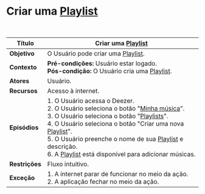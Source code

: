 # Criar uma [Playlist](/modelagem/lexico#playlist)

<br />

|Título|Criar uma [Playlist](/modelagem/lexico#playlist)|
|----------|------------- |
|**Objetivo**|O Usuário pode criar uma [Playlist](/modelagem/lexico#playlist).|
|**Contexto**|**Pré-condições:** Usuário estar logado.<br />**Pós-condição:** O Usuário cria uma [Playlist](/modelagem/lexico#playlist).|
|**Atores**|Usuário.|
|**Recursos**|Acesso à internet.|
|**Episódios**|1. O Usuário acessa o Deezer.<br />2. O Usuário seleciona o botão "[Minha música](/modelagem/lexico#minha-musica)".<br />3. O Usuário seleciona o botão "[Playlists](/modelagem/lexico#playlist)".<br />4. O Usuário seleciona o botão "Criar uma nova [Playlist](/modelagem/lexico#playlist)".<br />5. O Usuário preenche o nome de sua [Playlist](/modelagem/lexico#playlist) e descrição.<br />6. A [Playlist](/modelagem/lexico#playlist) está disponível para adicionar músicas.|
|**Restrições**|Fluxo intuitivo.|
|**Exceção**|1. A internet parar de funcionar no meio da ação.<br /> 2. A aplicação fechar no meio da ação.|
